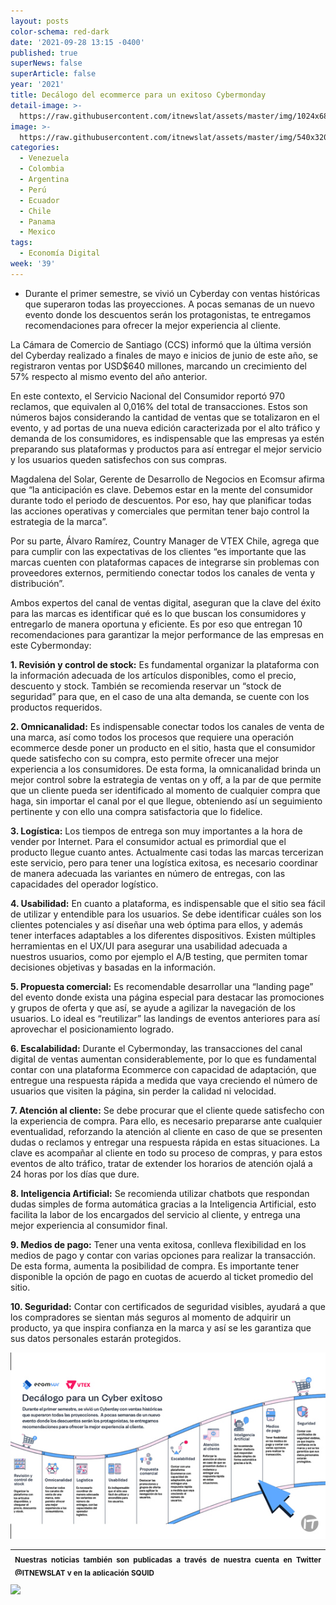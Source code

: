 ```yaml
---
layout: posts
color-schema: red-dark
date: '2021-09-28 13:15 -0400'
published: true
superNews: false
superArticle: false
year: '2021'
title: Decálogo del ecommerce para un exitoso Cybermonday
detail-image: >-
  https://raw.githubusercontent.com/itnewslat/assets/master/img/1024x680/Decalogo-del-ecommerce-g.jpg
image: >-
  https://raw.githubusercontent.com/itnewslat/assets/master/img/540x320/Decalogo-del-ecommerce-p.jpg
categories:
  - Venezuela
  - Colombia
  - Argentina
  - Perú
  - Ecuador
  - Chile
  - Panama
  - Mexico
tags:
  - Economía Digital
week: '39'
---
```

- Durante el primer semestre, se vivió un Cyberday con ventas históricas que superaron todas las proyecciones. A pocas semanas de un nuevo evento donde los descuentos serán los protagonistas, te entregamos recomendaciones para ofrecer la mejor experiencia al cliente.

La Cámara de Comercio de Santiago (CCS) informó que la última versión del Cyberday realizado a finales de mayo e inicios de junio de este año, se registraron ventas por USD$640 millones, marcando un crecimiento del 57% respecto al mismo evento del año anterior.

En este contexto, el Servicio Nacional del Consumidor reportó 970 reclamos, que equivalen al 0,016% del total de transacciones. Estos son números bajos considerando la cantidad de ventas que se totalizaron en el evento, y ad portas de una nueva edición caracterizada por el alto tráfico y demanda de los consumidores, es indispensable que las empresas ya estén preparando sus plataformas y productos para así entregar el mejor servicio y los usuarios queden satisfechos con sus compras.

Magdalena del Solar, Gerente de Desarrollo de Negocios en Ecomsur afirma que “la anticipación es clave. Debemos estar en la mente del consumidor durante todo el periodo de descuentos. Por eso, hay que planificar todas las acciones operativas y comerciales que permitan tener bajo control la estrategia de la marca”.

Por su parte, Álvaro Ramírez, Country Manager de VTEX Chile, agrega que para cumplir con las expectativas de los clientes “es importante que las marcas cuenten con plataformas capaces de integrarse sin problemas con proveedores externos, permitiendo conectar todos los canales de venta y distribución”.

Ambos expertos del canal de ventas digital, aseguran que la clave del éxito para las marcas es identificar qué es lo que buscan los consumidores y entregarlo de manera oportuna y eficiente. Es por eso que entregan 10 recomendaciones para garantizar la mejor performance de las empresas en este Cybermonday:

**1. Revisión y control de stock:** Es fundamental organizar la plataforma con la información adecuada de los artículos disponibles, como el precio, descuento y stock. También se recomienda reservar un “stock de seguridad” para que, en el caso de una alta demanda, se cuente con los productos requeridos.

**2. Omnicanalidad:** Es indispensable conectar todos los canales de venta de una marca, así como todos los procesos que requiere una operación ecommerce desde poner un producto en el sitio, hasta que el consumidor quede satisfecho con su compra, esto permite ofrecer una mejor experiencia a los consumidores. De esta forma, la omnicanalidad brinda un mejor control sobre la estrategia de ventas on y off, a la par de que permite que un cliente pueda ser identificado al momento de cualquier compra que haga, sin importar el canal por el que llegue, obteniendo así un seguimiento pertinente y con ello una compra satisfactoria que lo fidelice.

**3. Logística:** Los tiempos de entrega son muy importantes a la hora de vender por Internet. Para el consumidor actual es primordial que el producto llegue cuanto antes. Actualmente casi todas las marcas tercerizan este servicio, pero para tener una logística exitosa, es necesario coordinar de manera adecuada las variantes en número de entregas, con las capacidades del operador logístico.

**4. Usabilidad:** En cuanto a plataforma, es indispensable que el sitio sea fácil de utilizar y entendible para los usuarios. Se debe identificar cuáles son los clientes potenciales y así diseñar una web óptima para ellos, y además tener interfaces adaptables a los diferentes dispositivos. Existen múltiples herramientas en el UX/UI para asegurar una usabilidad adecuada a nuestros usuarios, como por ejemplo el A/B testing, que permiten tomar decisiones objetivas y basadas en la información.

**5. Propuesta comercial:** Es recomendable desarrollar una “landing page” del evento donde exista una página especial para destacar las promociones y grupos de oferta y que así, se ayude a agilizar la navegación de los usuarios. Lo ideal es “reutilizar” las landings de eventos anteriores para así aprovechar el posicionamiento logrado.

**6. Escalabilidad:** Durante el Cybermonday, las transacciones del canal digital de ventas aumentan considerablemente, por lo que es fundamental contar con una plataforma Ecommerce con capacidad de adaptación, que entregue una respuesta rápida a medida que vaya creciendo el número de usuarios que visiten la página, sin perder la calidad ni velocidad.

**7. Atención al cliente:** Se debe procurar que el cliente quede satisfecho con la experiencia de compra. Para ello, es necesario prepararse ante cualquier eventualidad, reforzando la atención al cliente en caso de que se presenten dudas o reclamos y entregar una respuesta rápida en estas situaciones. La clave es acompañar al cliente en todo su proceso de compras, y para estos eventos de alto tráfico, tratar de extender los horarios de atención ojalá a 24 horas por los días que dure.

**8. Inteligencia Artificial:** Se recomienda utilizar chatbots que respondan dudas simples de forma automática gracias a la Inteligencia Artificial, esto facilita la labor de los encargados del servicio al cliente, y entrega una mejor experiencia al consumidor final.

**9. Medios de pago:** Tener una venta exitosa, conlleva flexibilidad en los medios de
pago y contar con varias opciones para realizar la transacción. De esta forma,
aumenta la posibilidad de compra. Es importante tener disponible la opción de
pago en cuotas de acuerdo al ticket promedio del sitio.

**10. Seguridad:** Contar con certificados de seguridad visibles, ayudará a que los compradores se sientan más seguros al momento de adquirir un producto, ya que inspira confianza en la marca y así se les garantiza que sus datos personales estarán protegidos.

![](https://raw.githubusercontent.com/itnewslat/assets/master/img/540x320/Decalogo-del-ecommerce-p.jpg)

<table style="height: 42px;" width="569">
<tbody>
<tr>
<td style="text-align: justify;"><sub><strong>Nuestras noticias también son publicadas a través de nuestra cuenta en Twitter <a href="https://twitter.com/itnewslat?lang=es">@ITNEWSLAT</a> y en la aplicación <a href="https://squidapp.co/en/">SQUID</a></strong></sub></td>
</tr>
</tbody>
</table>

<img src="https://tracker.metricool.com/c3po.jpg?hash=56f88a41e39ab42c063cc51676587a04"/>